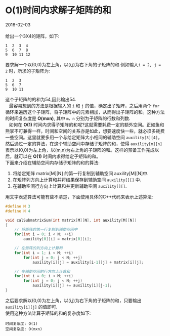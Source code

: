 # O(1)时间内求解子矩阵的和
2016-02-03  <br />          
给出一个3X4的矩阵，如下:             

	1  2  3  4
	5  6  7  8
	9  10 11 12

要求解一个以(0,0)为左上角，以(i,j)为右下角的子矩阵的和.例如输入`i = 2, j = 2` 时，所求的子矩阵为:             

	1  2  3
	5  6  7
	9  10 11

这个子矩阵的的和为54,因此输出54.             
&nbsp;&nbsp;&nbsp;最容易想到的方法是根据输入的 `i` 和 `j` 的值，确定出子矩阵，之后用两个 `for` 循环来遍历这个子矩阵，将子矩阵中的元素相加，从而得出子矩阵的和。这种方法的时间复杂度是 **O(mxn)**, 其中 `m，n` 分别为子矩阵的行数和列数.               
&nbsp;&nbsp;&nbsp;如何在 **O(1)** 时间内求得子矩阵的和呢?这就需要耗费一定的额外空间。正如鱼和熊掌不可兼得一样，时间和空间的关系亦是如此，想要速度快一些，就必须多耗费一些空间。这里就要多用一个与给定矩阵大小相同的辅助空间 `auxility[3][4]`，然后通过一定的算法，在这个辅助空间中存储子矩阵的和，使得 `auxility[m][n]` 表示以(0,0)为左上角，以(m,n)为右上角的子矩阵的和。这样的预备工作完成以后，就可以在 **O(1)** 时间内求得给定子矩阵的和。        
下面来介绍在辅助空间内存储子矩阵的和的算法:                

1. 将给定矩阵 matrix[M][N] 的第一行复制到辅助空间 auxility[M][N]中.      
2. 在矩阵列方向上计算和并将结果保存到辅助空间 `auxility[][]` 中.            
3. 在辅助空间行方向上计算和并更新辅助空间 `auxility[][]`.         

用文字表述算法可能有些不清楚，下面使用具体的C++代码来表示上述算法:        

```cpp
#define M 3
#define N 4

void calSubmatrixSum(int matrix[M][N], int auxility[M][N])
{
	// 将矩阵的第一行复制到辅助空间中
	for(int i = 0; i < N; ++i)
		auxility[0][i] = matrix[0][i];

	// 在矩阵的列方向上计算和
	for(int i = 1; i < M; ++i)
		for(int j = 0; j < N; ++j)
			auxility[i][j] = auxility[i-1][j] + matrix[i][j];

	// 在辅助空间的行方向上计算和
	for(int i = 0; i < M; ++i)
		for(int j = 0; j < N; ++j)
			auxility[i][j] += auxility[i][j-1];
}
```

之后要求解以(0,0)为左上角，以(i,j)为右下角的子矩阵的和，只要输出 `auxility[i][j]` 的值即可.        
使用这种方法计算子矩阵的和的复杂度如下:             

	时间复杂度: O(1)        
	空间复杂度: O(mxn)    

